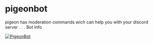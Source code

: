 # pigeonbot
pigeon has moderation commands
wich can help you with your discord server
.
.
.
Bot Info

<a href="https://top.gg/bot/596649462206693386" > <img src="https://top.gg/api/widget/596649462206693386.svg" alt="PigeonBot" /> </a>
